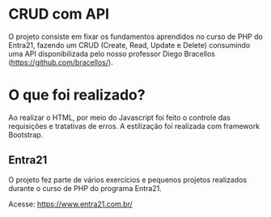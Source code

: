
# CRUD com API

O projeto consiste em fixar os fundamentos aprendidos no curso de PHP do Entra21, fazendo um CRUD (Create, Read, Update e Delete) consumindo uma API disponibilizada pelo nosso professor Diego Bracellos (https://github.com/bracellos/).

# O que foi realizado?

Ao realizar o HTML, por meio do Javascript foi feito o controle das requisições e tratativas de erros. A estilização foi realizada com framework Bootstrap.


## Entra21

O projeto fez parte de vários exercícios e pequenos projetos realizados durante o curso de PHP do programa Entra21.

Acesse: https://www.entra21.com.br/


